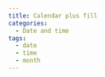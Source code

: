```yaml
---
title: Calendar plus fill
categories:
  - Date and time
tags:
  - date
  - time
  - month
---
```

